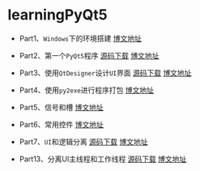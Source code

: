 # learningPyQt5

* Part1、`Windows`下的环境搭建  [博文地址](https://blog.xugaoxiang.com/python/pyqt5-env.html)

* Part2、第一个`PyQt5`程序  [源码下载](part2_第一个PyQt5程序)  [博文地址](https://blog.xugaoxiang.com/python/hello-pyqt5.html)

* Part3、使用`QtDesigner`设计`UI`界面  [源码下载](part3_使用QtDesigner设计UI界面)  [博文地址](https://blog.xugaoxiang.com/python/pyqt5-designer.html)

* Part4、使用`py2exe`进行程序打包  [博文地址](https://blog.xugaoxiang.com/python/pyqt5-py2exe.html)

* Part5、信号和槽  [博文地址](https://blog.xugaoxiang.com/python/pyqt5-signal-slot.html)

* Part6、常用控件  [博文地址](https://blog.xugaoxiang.com/python/pyqt5-widgets.html)

* Part7、`UI`和逻辑分离  [源码下载](part7_UI与逻辑分离)  [博文地址](https://blog.xugaoxiang.com/python/pyqt5-ui-logic.html)

* Part13、分离UI主线程和工作线程	[源码下载](part13_分离UI主线程和工作线程)  [博文地址](https://blog.xugaoxiang.com/python/pyqt5-no-responding.html)

